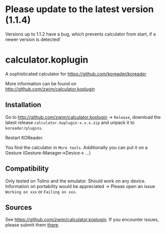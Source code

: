 # Please update to the latest version (1.1.4)
Versions up to 1.1.2 have a bug, which prevents calculator from start, if a newer version is detected!

# calculator.koplugin
A sophisticated calculator for https://github.com/koreader/koreader.

More information can be found on http://github.com/zwim/calculator.koplugin

## Installation

Go to  http://github.com/zwim/calculator.koplugin -> `Release`, download the latest release `calculator.koplugin-x.x.x.zip` and unpack it to `koreader/plugins`.

Restart KOReader.

You find the calculator in `More tools`. Additionally you can put it on a Gesture (Gesture-Manager->Device-> ...)

## Compatibility

Only tested on Tolino and the emulator. Should work on any device.
Information on portability would be appreciated -> Please open an issue `Working on xxx` or `Failing on xxx`.

## Sources

See https://github.com/zwim/calculator.koplugin.
If you encounter issues, please submit them [there](https://github.com/zwim/calculator.koplugin/issues).
